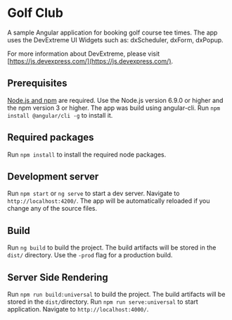 # Golf Club
A sample Angular application for booking golf course tee times. The app uses the DevExtreme UI Widgets such as: dxScheduler, dxForm, dxPopup.

For more information about DevExtreme, please visit [https://js.devexpress.com/](https://js.devexpress.com/).

## Prerequisites
[Node.js and npm](https://docs.npmjs.com/getting-started/installing-node) are required.
Use the Node.js version 6.9.0 or higher and the npm version 3 or higher.
The app was build using angular-cli. Run `npm install @angular/cli -g` to install it.

## Required packages
Run `npm install` to install the required node packages.

## Development server
Run `npm start` or `ng serve` to start a dev server. Navigate to `http://localhost:4200/`. The app will be automatically reloaded if you change any of the source files.

## Build
Run `ng build` to build the project. The build artifacts will be stored in the `dist/` directory. Use the `-prod` flag for a production build.

## Server Side Rendering
Run `npm run build:universal` to build the project. The build artifacts will be stored in the `dist/`directory. Run `npm run serve:universal` to start application. Navigate to `http://localhost:4000/`.
